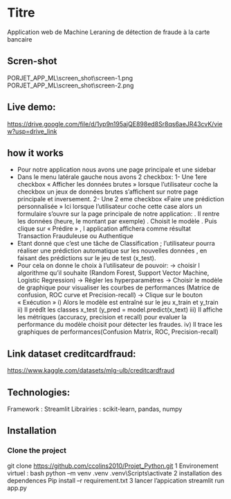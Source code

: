 # Titre
Application web de Machine Leraning de détection de fraude à la carte bancaire

## Scren-shot
PORJET_APP_ML\screen_shot\screen-1.png
PORJET_APP_ML\screen_shot\screen-2.png

## Live demo:
https://drive.google.com/file/d/1yp9n195ajQE898ed8Sr8qs6aeJR43cvK/view?usp=drive_link

## how it works
-  Pour notre application nous avons une page principale et une sidebar
-   Dans le menu latérale gauche nous avons 2 checkbox:
   1- Une 1ere checkbox « Afficher les données brutes »
    lorsque l’utilisateur coche la checkbox un jeux de données brutes s’affichent sur notre page principale et inversement.
   2- Une 2 eme checkbox «Faire une prédiction personnalisée »
    Ici lorsque l’utilisateur coche cette case  alors un formulaire s’ouvre sur la page principale de notre application:
     . Il rentre les données (heure, le montant par exemple)
     . Choisit le modèle
     . Puis clique sur « Prédire » , l application affichera comme résultat Transaction Frauduleuse ou Authentique
- Etant donné que c’est une tâche de Classification ; l’utilisateur pourra réaliser une prédiction automatique sur les nouvelles données , en faisant des prédictions sur le jeu de test (x_test).
- Pour cela on donne le  choix à l’utilisateur de pouvoir:
     ->  choisir  l algorithme qu’il souhaite (Random Forest, Support Vector Machine, Logistic Regression)
     ->  Régler les hyperparamètres
     ->  Choisir le modèle de graphique  pour visualiser les courbes de performances (Matrice de confusion, ROC curve et Precision-recall)
     ->  Clique sur le bouton « Exécution »
    i)   Alors le modèle est entraîné sur le jeu x_train et y_train
    ii)  Il prédît les classes x_test (y_pred = model.predict(x_text)
    iii) Il affiche les métriques (accuracy, precision et recall) pour evaluer la performance du modèle choisit pour détecter les fraudes.
    iv)  Il trace les graphiques de performances(Confusion Matrix, ROC, Precision-recall)
## Link dataset creditcardfraud:
https://www.kaggle.com/datasets/mlg-ulb/creditcardfraud
## Technologies:
Framework : Streamlit
Librairies : scikit-learn, pandas, numpy
## Installation
### Clone the project
git clone https://github.com/ccolins2010/Projet_Python.git
1 Environement virtuel :
bash
python –m venv .venv
.venv\Scripts\activate
2 installation des dependences
Pip install –r requirement.txt
3 lancer l’appication 
streamlit run app.py


  





  
 




    


